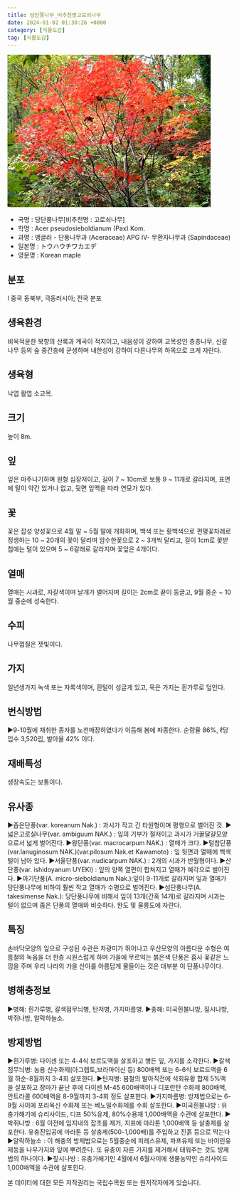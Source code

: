 ```yaml
---
title: 당단풍나무_비추천명고로쇠나무
date: 2024-01-02 01:30:26 +0800
category: [식물도감]
tag: [식물도감]
---
```




![당단풍나무[비추천명 : 고로쇠나무]](/assets/img/fileUpload/plants/basic/Aceraceae/Acer/2261/1_th2.JPG)
- 국명 : 당단풍나무[비추천명 : 고로쇠나무]
- 학명 : Acer pseudosieboldianum (Pax) Kom.
- 과명 : 앵글러 - 단풍나무과 (Aceraceae) APG Ⅳ- 무환자나무과 (Sapindaceae)
- 일본명 : トウハウチワカエデ
- 영문명 : Korean maple


## 분포
l 중국 동북부, 극동러시아; 전국 분포
## 생육환경
비옥적윤한 북향의 산록과 계곡이 적지이고, 내음성이 강하여 교목성인 층층나무, 신갈나무 등의 숲 중간층에 군생하며 내한성이 강하여 다른나무의 하목으로 크게 자란다.
## 생육형
낙엽 활엽 소교목. 
## 크기
높이 8m.
## 잎
잎은 마주나기하며 원형 심장저이고, 길이 7 ~ 10cm로 보통 9 ~ 11개로 갈라지며, 표면에 털이 약간 있거나 없고, 뒷면 잎맥을 따라 연모가 있다.
## 꽃
꽃은 잡성 양성꽃으로 4월 말 ~ 5월 말에 개화하며, 백색 또는 황백색으로 편평꽃차례로 정생하는 10 ~ 20개의 꽃이 달리며 암수한꽃으로 2 ~ 3개씩 달리고, 길이 1cm로 꽃받침에는 털이 있으며 5 ~ 6갈래로 갈라지며 꽃잎은 4개이다.
## 열매
열매는 시과로, 자갈색이며 날개가 벌어지며 길이는 2cm로 끝이 둥글고, 9월 중순 ~ 10월 중순에 성숙한다.
## 수피
나무껍질은 잿빛이다.
## 가지
일년생가지 녹색 또는 자록색이며, 흰털이 성글게 있고, 묵은 가지는 흰가루로 덮인다.
## 번식방법
▶9-10월에 채취한 종자를 노천매장하였다가 이듬해 봄에 파종한다. 순량율 86%, ℓ당 입수 3,520립, 발아율 42% 이다.
## 재배특성
생장속도는 보통이다.
## 유사종
▶좁은단풍(var. koreanum Nak.) : 과시가 작고 긴 타원형이며 평행으로 벌어진 것.
▶넓은고로실나무(var. ambiguum NAK.) : 잎의 기부가 절저이고 과시가 거꿀달걀모양으로서 넓게 벌어진다.
▶왕단풍(var. macrocarpum NAK.) : 열매가 크다.
▶털참단풍(var.lanuginosum NAK.)(var.pilosum Nak.et Kawamoto) : 잎 뒷면과 열매에 백색 털이 남아 있다. 
▶서울단풍(var. nudicarpum NAK.) : 2개의 시과가 반월형이다.
▶산단풍(var. ishidoyanum UYEKI) : 잎의 양쪽 열편이 합쳐지고 열매가 예각으로 벌어진다.
▶아기단풍(A. micro-sieboldianum Nak.):잎이 9-11개로 갈라지며 잎과 열매가 당단풍나무에 비하여 훨씬 작고 열매가 수평으로 벌어진다. 
▶섬단풍나무(A. takesimense Nak.): 당단풍나무에 비해서 잎이 13개(간혹 14개)로 갈라지며 시과는 털이 없으며 좁은 단풍의 열매와 비슷하다. 완도 및 울릉도에 자란다.
## 특징
손바닥모양의 잎으로 구성된 수관은 차광미가 뛰어나고 우산모양의 아름다운 수형은 여름철의 녹음을 더 한층 시원스럽게 하며 가을에 무르익는 붉은색 단풍은 흡사 꽃같은 느낌을 주며 우리 나라의 가을 산야를 아름답게 물들이는 것은 대부분 이 단풍나무이다.
## 병해충정보
▶병해: 흰가루병, 갈색점무늬병, 탄저병, 가지마름병.
▶충해: 미국흰불나방, 짚시나방, 박쥐나방, 알락하늘소.
## 방제방법
▶흰가루병: 다이센 또는 4-4식 보르도액을 살포하고 병든 잎, 가지를 소각한다.
▶갈색점무늬병: 농용 신수화제(아그렙토,브라마이신 등) 800배액 또는 6-6식 보르드액을 6월 하순-8월까지 3-4회 살포한다.
▶탄저병: 봄철의 발아직전에 석회유황 합제 5%액을 살포하고 장마가 끝난 후에 다이센 M-45 600배액이나 디포란탄 수화제 800배액, 안트라콜 600배액을 8-9월까지 3-4회 정도 살포한다.
▶가지마름병: 방제법으로는 6-9월 사이에 포리옥신 수화제 또는 베노밀수화제를 수회 살포한다.
▶미국흰불나방 : 유충가해기에 슈리사이드, 디프 50%유제, 80%수용재 1,000배액을 수관에 살포한다. 
▶박쥐나방 : 6월 이전에 임지내의 잡초를 제거, 지표에 마라톤 1,000배액 등 살충제를 살포한다. 유충진입공에 마라톤 등 살충제(500-1,000배)를 주입하고 진흙 등으로 막는다
▶알락하늘소 : 이 해충의 방제법으로는 5월중순에 피레스유제, 파프유제 또는 바이린유제등을 나무가지와 잎에 뿌려준다. 또 유충이 자른 가지를 제거해서 태워주는 것도 방제법의 하나이다. 
▶짚시나방 : 유충가해기인 4월에서 6월사이에 생물농약인 슈리사이드 1,000배액을 수관에 살포한다. 






본 데이터에 대한 모든 저작권리는 국립수목원 또는 원저작자에게 있습니다.

